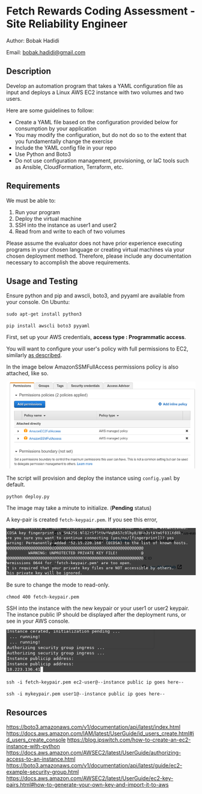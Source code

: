# Fetch Rewards Coding Assessment - Site Reliability Engineer

Author: Bobak Hadidi

Email: bobak.hadidi@gmail.com

## Description

Develop an automation program that takes a YAML configuration file as input and deploys a Linux AWS EC2 instance with two volumes and two users.

Here are some guidelines to follow:

- Create a YAML file based on the configuration provided below for consumption by your application
- You may modify the configuration, but do not do so to the extent that you fundamentally change the exercise
- Include the YAML config file in your repo
- Use Python and Boto3
- Do not use configuration management, provisioning, or IaC tools such as Ansible, CloudFormation, Terraform, etc.

## Requirements

We must be able to:

1. Run your program
2. Deploy the virtual machine
3. SSH into the instance as user1 and user2
4. Read from and write to each of two volumes

Please assume the evaluator does not have prior experience executing programs in your chosen language or creating virtual machines via your chosen deployment method. Therefore, please include any documentation necessary to accomplish the above requirements.

## Usage and Testing

Ensure python and pip and awscli, boto3, and pyyaml are available from your console. On Ubuntu:

`sudo apt-get install python3`

`pip install awscli boto3 pyyaml`

First, set up your AWS credentials, **access type : Programmatic access**.

You will want to configure your user's policy with full permissions to EC2, similarly [as described](https://blog.ipswitch.com/how-to-create-an-ec2-instance-with-python).

In the image below AmazonSSMFullAccess permissions policy is also attached, like so.
<p align="center"> <img src="./docs/iam_permissions.png"/> </p>


The script will provision and deploy the instance using `config.yaml` by default.

`python deploy.py`

The image may take a minute to initialize. (**Pending** status)

A key-pair is created `fetch-keypair.pem`.
If you see this error,
<p align="center"> <img src="./docs/key_permissions.png"/> </p>
Be sure to change the mode to read-only.

`chmod 400 fetch-keypair.pem`

SSH into the instance with the new keypair or your user1 or user2 keypair.
The instance public IP should be displayed after the deployment runs, or see in your AWS console.
<p align="center"> <img src="./docs/publicip.png"/> </p>

`ssh -i fetch-keypair.pem ec2-user@--instance public ip goes here--`

`ssh -i mykeypair.pem user1@--instance public ip goes here--`

## Resources

https://boto3.amazonaws.com/v1/documentation/api/latest/index.html
https://docs.aws.amazon.com/IAM/latest/UserGuide/id_users_create.html#id_users_create_console
https://blog.ipswitch.com/how-to-create-an-ec2-instance-with-python
https://docs.aws.amazon.com/AWSEC2/latest/UserGuide/authorizing-access-to-an-instance.html
https://boto3.amazonaws.com/v1/documentation/api/latest/guide/ec2-example-security-group.html
https://docs.aws.amazon.com/AWSEC2/latest/UserGuide/ec2-key-pairs.html#how-to-generate-your-own-key-and-import-it-to-aws
